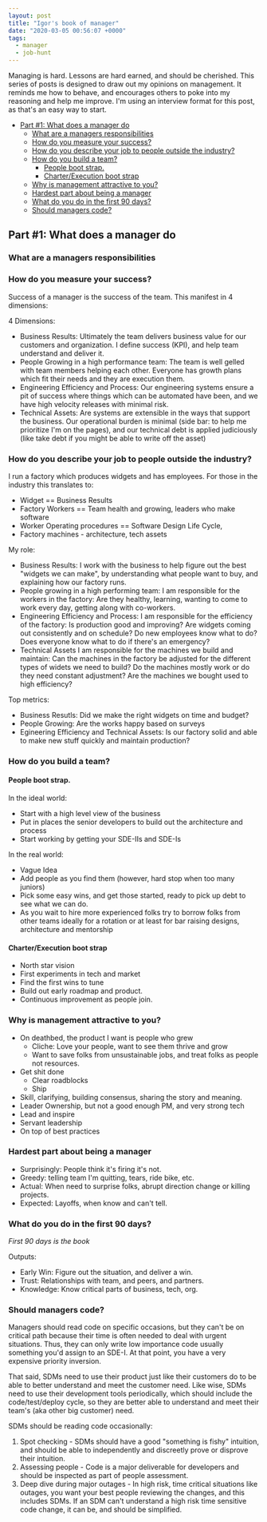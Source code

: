 ```yaml
---
layout: post
title: "Igor's book of manager"
date: "2020-03-05 00:56:07 +0000"
tags:
  - manager
  - job-hunt
---
```


Managing is hard. Lessons are hard earned, and should be cherished. This series of posts is designed to draw out my opinions on management. It reminds me how to behave, and encourages others to poke into my reasoning and help me improve. I'm using an interview format for this post, as that's an easy way to start.

<!-- prettier-ignore-start -->
<!-- vim-markdown-toc GFM -->

- [Part #1: What does a manager do](#part-1-what-does-a-manager-do)
    - [What are a managers responsibilities](#what-are-a-managers-responsibilities)
    - [How do you measure your success?](#how-do-you-measure-your-success)
    - [How do you describe your job to people outside the industry?](#how-do-you-describe-your-job-to-people-outside-the-industry)
    - [How do you build a team?](#how-do-you-build-a-team)
        - [People boot strap.](#people-boot-strap)
        - [Charter/Execution boot strap](#charterexecution-boot-strap)
    - [Why is management attractive to you?](#why-is-management-attractive-to-you)
    - [Hardest part about being a manager](#hardest-part-about-being-a-manager)
    - [What do you do in the first 90 days?](#what-do-you-do-in-the-first-90-days)
    - [Should managers code?](#should-managers-code)

<!-- vim-markdown-toc -->
<!-- prettier-ignore-end -->

## Part #1: What does a manager do

### What are a managers responsibilities

### How do you measure your success?

Success of a manager is the success of the team. This manifest in 4 dimensions:

<!--
An acid test:

- People love their team.
- People have clear understanding of career growth/progression and how their work supports it.
-->

4 Dimensions:

- Business Results: Ultimately the team delivers business value for our customers and organization. I define success (KPI), and help team understand and deliver it.
- People Growing in a high performance team: The team is well gelled with team members helping each other. Everyone has growth plans which fit their needs and they are execution them.
- Engineering Efficiency and Process: Our engineering systems ensure a pit of success where things which can be automated have been, and we have high velocity releases with minimal risk.
- Technical Assets: Are systems are extensible in the ways that support the business. Our operational burden is minimal (side bar: to help me prioritize I'm on the pages), and our technical debt is applied judiciously (like take debt if you might be able to write off the asset)

### How do you describe your job to people outside the industry?

I run a factory which produces widgets and has employees. For those in the industry this translates to:

- Widget == Business Results
- Factory Workers == Team health and growing, leaders who make software
- Worker Operating procedures == Software Design Life Cycle,
- Factory machines - architecture, tech assets

My role:

- Business Results: I work with the business to help figure out the best "widgets we can make", by understanding what people want to buy, and explaining how our factory runs.
- People growing in a high performing team: I am responsible for the workers in the factory: Are they healthy, learning, wanting to come to work every day, getting along with co-workers.
- Engineering Efficiency and Process: I am responsible for the efficiency of the factory: Is production good and improving? Are widgets coming out consistently and on schedule? Do new employees know what to do? Does everyone know what to do if there's an emergency?
- Technical Assets I am responsible for the machines we build and maintain: Can the machines in the factory be adjusted for the different types of widets we need to build? Do the machines mostly work or do they need constant adjustment? Are the machines we bought used to high efficiency?

Top metrics:

- Business Resutls: Did we make the right widgets on time and budget?
- People Growing: Are the works happy based on surveys
- Egineering Efficiency and Technical Assets: Is our factory solid and able to make new stuff quickly and maintain production?

### How do you build a team?

#### People boot strap.

In the ideal world:

- Start with a high level view of the business
- Put in places the senior developers to build out the architecture and process
- Start working by getting your SDE-IIs and SDE-Is

In the real world:

- Vague Idea
- Add people as you find them (however, hard stop when too many juniors)
- Pick some easy wins, and get those started, ready to pick up debt to see what we can do.
- As you wait to hire more experienced folks try to borrow folks from other teams ideally for a rotation or at least for bar raising designs, architecture and mentorship

#### Charter/Execution boot strap

- North star vision
- First experiments in tech and market
- Find the first wins to tune
- Build out early roadmap and product.
- Continuous improvement as people join.

### Why is management attractive to you?

- On deathbed, the product I want is people who grew
  - Cliche: Love your people, want to see them thrive and grow
  - Want to save folks from unsustainable jobs, and treat folks as people not resources.
- Get shit done
  - Clear roadblocks
  - Ship
- Skill, clarifying, building consensus, sharing the story and meaning.
- Leader Ownership, but not a good enough PM, and very strong tech
- Lead and inspire
- Servant leadership
- On top of best practices

### Hardest part about being a manager

- Surprisingly: People think it's firing it's not.
- Greedy: telling team I'm quitting, tears, ride bike, etc.
- Actual: When need to surprise folks, abrupt direction change or killing projects.
- Expected: Layoffs, when know and can't tell.

### What do you do in the first 90 days?

_First 90 days is the book_

Outputs:

- Early Win: Figure out the situation, and deliver a win.
- Trust: Relationships with team, and peers, and partners.
- Knowledge: Know critical parts of business, tech, org.

<!--
**Learn**

Learning as an investment process. Planning to learn. Figuring out the best sources of insight. Using structured methods to accelerate learning.

**Build Trust and Relationship**

Build Your Team Inheriting a team and changing it. Managing the tension between short-term and long-term goals. Working team restructuring and organizational architecture issues in parallel. Putting in place new team processes.

Create Alliances The trap of thinking that authority is enough. Identifying whose support is critical. Mapping networks of influence and patterns of deference. Altering perceptions of interests and alternatives.

**Diagnose, agree, and find 90 day win**

Match Strategy to Situation The dangers of “one-best-way” thinking. Diagnosing the situation to develop the right strategy. The STARS model of types of transitions. Using the model to analyze portfolios, and lead change.

Negotiate Success Building a productive working relationship with a new boss. The five-conversations framework. Defining expectations. Agreeing on a diagnosis of the situation. Figuring out how to work together. Negotiating for resources. Putting together your 90-day plan.

Achieve Alignment The role of the leader as organizational architect. Identifying the root causes of poor performance. Aligning strategy, structure, systems, skills, and culture.

Secure Early Wins Avoiding common traps. Figuring out A-item priorities. Creating a compelling vision. Building personal credibility. Getting started on improving organizational performance. Plan-then-implement change versus collective learning.
-->

### Should managers code?

Managers should read code on specific occasions, but they can't be on critical path because their time is often needed to deal with urgent situations. Thus, they can only write low importance code usually something you'd assign to an SDE-I. At that point, you have a very expensive priority inversion.

That said, SDMs need to use their product just like their customers do to be able to better understand and meet the customer need. Like wise, SDMs need to use their development tools periodically, which should include the code/test/deploy cycle, so they are better able to understand and meet their team's (aka other big customer) need.

SDMs should be reading code occasionally:

1. Spot checking - SDMs should have a good "something is fishy" intuition, and should be able to independently and discreetly prove or disprove their intuition.
1. Assessing people - Code is a major deliverable for developers and should be inspected as part of people assessment.
1. Deep dive during major outages - In high risk, time critical situations like outages, you want your best people reviewing the changes, and this includes SDMs. If an SDM can't understand a high risk time sensitive code change, it can be, and should be simplified.
